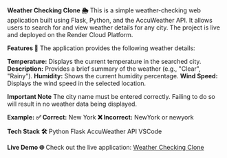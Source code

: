 **Weather Checking Clone 🌦️**
This is a simple weather-checking web application built using Flask, Python, and the AccuWeather API. 
It allows users to search for and view weather details for any city. 
The project is live and deployed on the Render Cloud Platform.

**Features 🌟**
The application provides the following weather details:

**Temperature:** Displays the current temperature in the searched city.
**Description:** Provides a brief summary of the weather (e.g., "Clear", "Rainy").
**Humidity:** Shows the current humidity percentage.
**Wind Speed:** Displays the wind speed in the selected location.

**Important Note**
The city name must be entered correctly. Failing to do so will result in no weather data being displayed.

**Example:**
**✅ Correct:** New York
**❌ Incorrect:** NewYork or newyork

**Tech Stack 🛠️**
Python
Flask
AccuWeather API
VSCode

**Live Demo 🌐**
Check out the live application: [Weather Checking Clone](https://checkweather-phe0.onrender.com/weatherapp)

